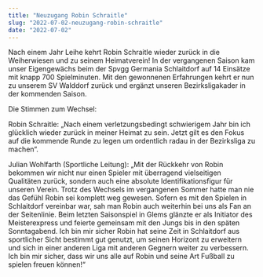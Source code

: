 ```yaml
---
title: "Neuzugang Robin Schraitle"
slug: "2022-07-02-neuzugang-robin-schraitle"
date: "2022-07-02"
---
```

Nach einem Jahr Leihe kehrt Robin Schraitle wieder zurück in die Weiherwiesen und zu seinem Heimatverein! In der vergangenen Saison kam unser Eigengewächs beim der Spvgg Germania Schlaitdorf auf 14 Einsätze mit knapp 700 Spielminuten. Mit den gewonnenen Erfahrungen kehrt er nun zu unserem SV Walddorf zurück und ergänzt unseren Bezirksligakader in der kommenden Saison.


Die Stimmen zum Wechsel:


Robin Schraitle: „Nach einem verletzungsbedingt schwierigem Jahr bin ich glücklich wieder zurück in meiner Heimat zu sein. Jetzt gilt es den Fokus auf die kommende Runde zu legen um ordentlich radau in der Bezirksliga zu machen“.



Julian Wohlfarth (Sportliche Leitung): „Mit der Rückkehr von Robin bekommen wir nicht nur einen Spieler mit überragend vielseitigen Qualitäten zurück, sondern auch eine absolute Identifikationsfigur für unseren Verein. Trotz des Wechsels im vergangenen Sommer hatte man nie das Gefühl Robin sei komplett weg gewesen. Sofern es mit den Spielen in Schlaitdorf vereinbar war, sah man Robin auch weiterhin bei uns als Fan an der Seitenlinie. Beim letzten Saisonspiel in Glems glänzte er als Initiator des Meisterexpress und feierte gemeinsam mit den Jungs bis in den späten Sonntagabend. Ich bin mir sicher Robin hat seine Zeit in Schlaitdorf aus sportlicher Sicht bestimmt gut genutzt, um seinen Horizont zu erweitern und sich in einer anderen Liga mit anderen Gegnern weiter zu verbessern. Ich bin mir sicher, dass wir uns alle auf Robin und seine Art Fußball zu spielen freuen können!“
